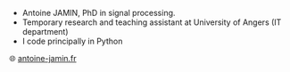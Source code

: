 - Antoine JAMIN, PhD in signal processing.
- Temporary research and teaching assistant at University of Angers (IT department)
- I code principally in Python

🌐 [antoine-jamin.fr](https://antoine-jamin.fr)
